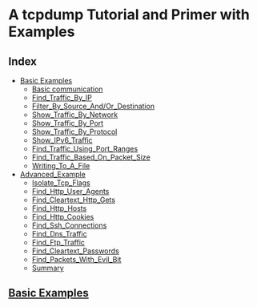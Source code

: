 # A tcpdump Tutorial and Primer with Examples

## Index
- [Basic Examples](#Basic_Examples)
	- [Basic communication](#Basic_Communication)
	- [Find_Traffic_By_IP](#Find_Traffic_By_IP)
	- [Filter_By_Source_And/Or_Destination](#Filter_By_Source_And/Or_Destination)
	- [Show_Traffic_By_Network](#Show_Traffic_By_Network)
	- [Show_Traffic_By_Port](#Show_Traffic_By_Port)
	- [Show_Traffic_By_Protocol](#Show_Traffic_By_Protocol)
	- [Show_IPv6_Traffic](#Show_IPv6_Traffic)
	- [Find_Traffic_Using_Port_Ranges](#Find_Traffic_Using_Port_Ranges)
	- [Find_Traffic_Based_On_Packet_Size](#Find_Traffic_Based_On_Packet_Size)
	- [Writing_To_A_File](#Writing_To_A_File)
- [Advanced_Example](#Advanced_Example)
	- [Isolate_Tcp_Flags](#Isolate_Tcp_Flags)
	- [Find_Http_User_Agents](#Find_Http_User_Agents)
	- [Find_Cleartext_Http_Gets](#Find_Cleartext_Http_Gets)
	- [Find_Http_Hosts](#Find_Http_Hosts)
	- [Find_Http_Cookies](#Find_Http_Cookies)
	- [Find_Ssh_Connections](#Find_Ssh_Connections)
	- [Find_Dns_Traffic](#Find_Dns_Traffic)
	- [Find_Ftp_Traffic](#Find_Ftp_Traffic)
	- [Find_Cleartext_Passwords](#Find_Cleartext_Passwords)
	- [Find_Packets_With_Evil_Bit](#Find_Packets_With_Evil_Bit)
	- [Summary](#Summary)

## <a href="Basic_Examples">Basic Examples</a>

<!--stackedit_data:
eyJoaXN0b3J5IjpbLTcwODIwNzUyOV19
-->